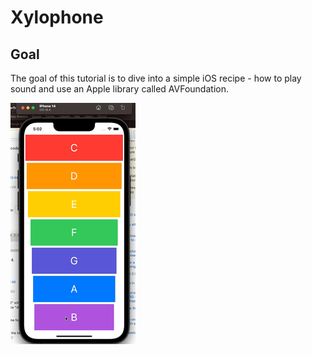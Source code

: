 
# Xylophone

## Goal

The goal of this tutorial is to dive into a simple iOS recipe - how to play sound and use an Apple library called AVFoundation. 

![gif](https://raw.githubusercontent.com/kawgh1/Xylophone-iOS13/master/xylophone.gif)


